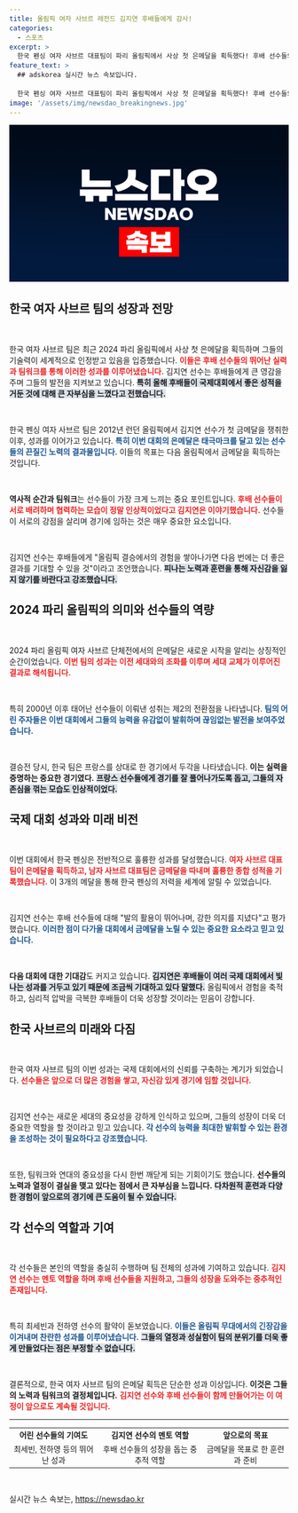 ```yaml
---
title: 올림픽 여자 사브르 레전드 김지연 후배들에게 감사!
categories:
  - 스포츠
excerpt: >
  한국 펜싱 여자 사브르 대표팀이 파리 올림픽에서 사상 첫 은메달을 획득했다! 후배 선수들의 역동적인 활약에 김지연은 기특함을 표하며 다음 금메달을 기대했다.
feature_text: >
  ## adskorea 실시간 뉴스 속보입니다.

  한국 펜싱 여자 사브르 대표팀이 파리 올림픽에서 사상 첫 은메달을 획득했다! 후배 선수들의 역동적인 활약에 김지연은 기특함을 표하며 다음 금메달을 기대했다.
image: '/assets/img/newsdao_breakingnews.jpg'
---
```


<p><img src="/assets/img/newsdao_breakingnews.jpg" alt="adskorea 속보" /></p>

<h2 data-ke-size="size26">한국 여자 사브르 팀의 성장과 전망</h2>

<p data-ke-size="size16">&nbsp;</p>

<p>한국 여자 사브르 팀은 최근 2024 파리 올림픽에서 사상 첫 은메달을 획득하며 그들의 기술력이 세계적으로 인정받고 있음을 입증했습니다. <b><span style="color: #ee2323;">이들은 후배 선수들의 뛰어난 실력과 팀워크를 통해 이러한 성과를 이루어냈습니다.</span></b> 김지연 선수는 후배들에게 큰 영감을 주며 그들의 발전을 지켜보고 있습니다. <b><span style="background-color: #21538527;">특히 올해 후배들이 국제대회에서 좋은 성적을 거둔 것에 대해 큰 자부심을 느꼈다고 전했습니다.</span></b> </p>

<p data-ke-size="size16">&nbsp;</p>

<p>한국 펜싱 여자 사브르 팀은 2012년 런던 올림픽에서 김지연 선수가 첫 금메달을 쟁취한 이후, 성과를 이어가고 있습니다. <b><span style="color: #1a5490;">특히 이번 대회의 은메달은 태극마크를 달고 있는 선수들의 끈질긴 노력의 결과물입니다.</span></b> 이들의 목표는 다음 올림픽에서 금메달을 획득하는 것입니다. </p>

<p data-ke-size="size16">&nbsp;</p>

<p><b>역사적 순간과 팀워크</b>는 선수들이 가장 크게 느끼는 중요 포인트입니다. <b><span style="color: #ee2323;">후배 선수들이 서로 배려하며 협력하는 모습이 정말 인상적이었다고 김지연은 이야기했습니다.</span></b> 선수들이 서로의 강점을 살리며 경기에 임하는 것은 매우 중요한 요소입니다. </p>

<p data-ke-size="size16">&nbsp;</p>

<p>김지연 선수는 후배들에게 "올림픽 결승에서의 경험을 쌓아나가면 다음 번에는 더 좋은 결과를 기대할 수 있을 것"이라고 조언했습니다. <b><span style="background-color: #21538527;">피나는 노력과 훈련을 통해 자신감을 잃지 않기를 바란다고 강조했습니다.</span></b>   </p>

<h2 data-ke-size="size26">2024 파리 올림픽의 의미와 선수들의 역량</h2>

<p data-ke-size="size16">&nbsp;</p>

<p>2024 파리 올림픽 여자 사브르 단체전에서의 은메달은 새로운 시작을 알리는 상징적인 순간이었습니다. <b><span style="color: #ee2323;">이번 팀의 성과는 이전 세대와의 조화를 이루며 세대 교체가 이루어진 결과로 해석됩니다.</span></b> </p>

<p data-ke-size="size16">&nbsp;</p>

<p>특히 2000년 이후 태어난 선수들이 이뤄낸 성취는 제2의 전환점을 나타냅니다. <b><span style="color: #1a5490;">팀의 어린 주자들은 이번 대회에서 그들의 능력을 유감없이 발휘하며 끊임없는 발전을 보여주었습니다.</span></b> </p>

<p data-ke-size="size16">&nbsp;</p>

<p>결승전 당시, 한국 팀은 프랑스를 상대로 한 경기에서 두각을 나타냈습니다. <b>이는 실력을 증명하는 중요한 경기였다.</b> <b><span style="background-color: #21538527;">프랑스 선수들에게 경기를 잘 풀어나가도록 돕고, 그들의 자존심을 꺾는 모습도 인상적이었다.</span></b> </p>

<h2 data-ke-size="size26">국제 대회 성과와 미래 비전</h2>

<p data-ke-size="size16">&nbsp;</p>

<p>이번 대회에서 한국 펜싱은 전반적으로 훌륭한 성과를 달성했습니다. <b><span style="color: #ee2323;">여자 사브르 대표팀이 은메달을 획득하고, 남자 사브르 대표팀은 금메달을 따내며 훌륭한 종합 성적을 기록했습니다.</span></b> 이 3개의 메달을 통해 한국 펜싱의 저력을 세계에 알릴 수 있었습니다. </p>

<p data-ke-size="size16">&nbsp;</p>

<p>김지연 선수는 후배 선수들에 대해 "발의 활용이 뛰어나며, 강한 의지를 지녔다"고 평가했습니다. <b><span style="color: #1a5490;">이러한 점이 다가올 대회에서 금메달을 노릴 수 있는 중요한 요소라고 믿고 있습니다.</span></b> </p>

<p data-ke-size="size16">&nbsp;</p>

<p><b>다음 대회에 대한 기대감</b>도 커지고 있습니다. <b><span style="background-color: #21538527;">김지연은 후배들이 여러 국제 대회에서 빛나는 성과를 거두고 있기 때문에 조금씩 기대하고 있다 말했다.</span></b> 올림픽에서 경험을 축적하고, 심리적 압박을 극복한 후배들이 더욱 성장할 것이라는 믿음이 강합니다. </p>

<h2 data-ke-size="size26">한국 사브르의 미래와 다짐</h2>

<p data-ke-size="size16">&nbsp;</p>

<p>한국 여자 사브르 팀의 이번 성과는 국제 대회에서의 신뢰를 구축하는 계기가 되었습니다. <b><span style="color: #ee2323;">선수들은 앞으로 더 많은 경험을 쌓고, 자신감 있게 경기에 임할 것입니다.</span></b> </p>

<p data-ke-size="size16">&nbsp;</p>

<p>김지연 선수는 새로운 세대의 중요성을 강하게 인식하고 있으며, 그들의 성장이 더욱 더 중요한 역할을 할 것이라고 믿고 있습니다. <b><span style="color: #1a5490;">각 선수의 능력을 최대한 발휘할 수 있는 환경을 조성하는 것이 필요하다고 강조했습니다.</span></b> </p>

<p data-ke-size="size16">&nbsp;</p>

<p>또한, 팀워크와 연대의 중요성을 다시 한번 깨닫게 되는 기회이기도 했습니다. <b>선수들의 노력과 열정이 결실을 맺고 있다는 점에서 큰 자부심을 느낍니다.</b> <b><span style="background-color: #21538527;">다차원적 훈련과 다양한 경험이 앞으로의 경기에 큰 도움이 될 수 있습니다.</span></b> </p>

<h2 data-ke-size="size26">각 선수의 역할과 기여</h2>

<p data-ke-size="size16">&nbsp;</p>

<p>각 선수들은 본인의 역할을 충실히 수행하며 팀 전체의 성과에 기여하고 있습니다. <b><span style="color: #ee2323;">김지연 선수는 멘토 역할을 하며 후배 선수들을 지원하고, 그들의 성장을 도와주는 중추적인 존재입니다.</span></b> </p>

<p data-ke-size="size16">&nbsp;</p>

<p>특히 최세빈과 전하영 선수의 활약이 돋보였습니다. <b><span style="color: #1a5490;">이들은 올림픽 무대에서의 긴장감을 이겨내며 찬란한 성과를 이루어냈습니다.</span></b> <b><span style="background-color: #21538527;">그들의 열정과 성실함이 팀의 분위기를 더욱 좋게 만들었다는 점은 부정할 수 없습니다.</span></b> </p>

<p data-ke-size="size16">&nbsp;</p>

<p>결론적으로, 한국 여자 사브르 팀의 은메달 획득은 단순한 성과 이상입니다. <b>이것은 그들의 노력과 팀워크의 결정체입니다.</b> <b><span style="color: #ee2323;">김지연 선수와 후배 선수들이 함께 만들어가는 이 여정이 앞으로도 계속될 것입니다.</span></b> </p>

<hr>

<table>
<tr>
<td style="text-align: center; height: 17px;"><b>어린 선수들의 기여도</b></td>
<td style="text-align: center; height: 17px;"><b>김지연 선수의 멘토 역할</b></td>
<td style="text-align: center; height: 17px;"><b>앞으로의 목표</b></td>
</tr>
<tr>
<td style="text-align: center; height: 17px;">최세빈, 전하영 등의 뛰어난 성과</td>
<td style="text-align: center; height: 17px;">후배 선수들의 성장을 돕는 중추적 역할</td>
<td style="text-align: center; height: 17px;">금메달을 목표로 한 훈련과 준비</td>
</tr>
</table>

<p data-ke-size="size16">&nbsp;</p>
실시간 뉴스 속보는, <a href="https://newsdao.kr" rel="dofollow">https://newsdao.kr</a>


